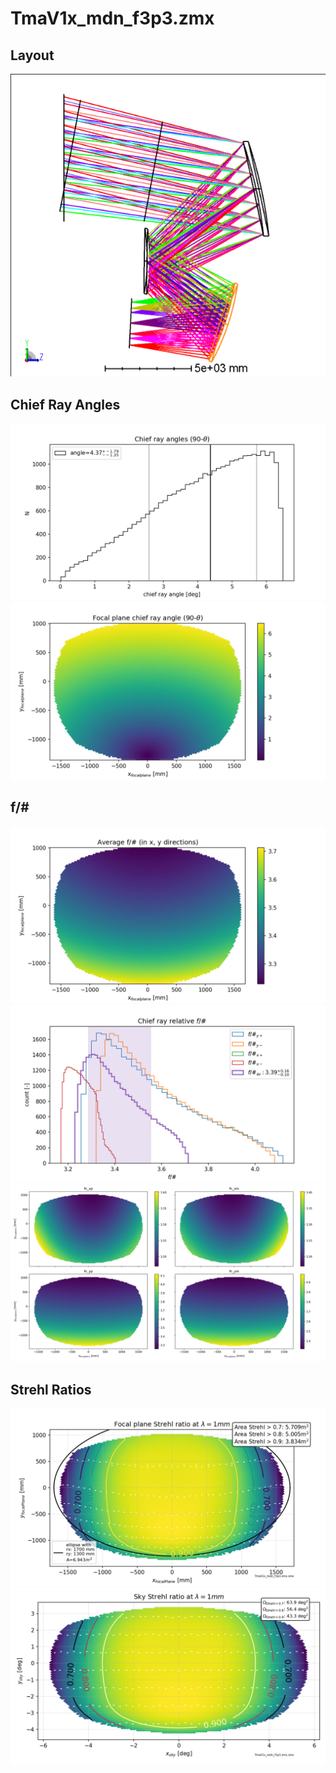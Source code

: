 # TmaV1x_mdn_f3p3.zmx
## Layout
![](layout/3DLayout.png)
## Chief Ray Angles
![](chief_ray/chief_ray_angles_hist.png)
![](chief_ray/chief_ray_angles_map.png)
## f/#
![](fNumbers/fnumber_av.png)
![](fNumbers/fnumber_hists.png)
![](fNumbers/fnumber_xy_direction_maps.png)
## Strehl Ratios
![](strehls/focal_plane_strehls.png)
![](strehls/sky_strehls.png)
